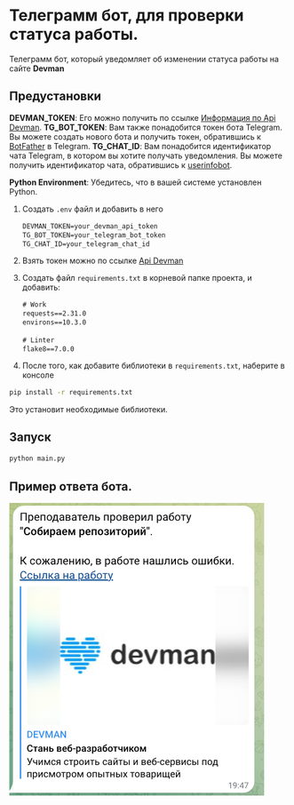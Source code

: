 # Телеграмм бот, для проверки статуса работы.

Телеграмм бот, который уведомляет об изменении статуса работы на сайте **Devman**

## Предустановки

**DEVMAN_TOKEN**: Его можно получить по ссылке [Информация по Api Devman](https://dvmn.org/api/docs/).
**TG_BOT_TOKEN**: Вам также понадобится токен бота Telegram. Вы можете создать нового бота и получить токен, обратившись к [BotFather](https://t.me/BotFather) в Telegram.
**TG_CHAT_ID**: Вам понадобится идентификатор чата Telegram, в котором вы хотите получать уведомления. Вы можете получить идентификатор чата, обратившись к [userinfobot](https://web.telegram.org/k/#@userinfobot).

**Python Environment**: Убедитесь, что в вашей системе установлен Python.

1. Создать `.env` файл и добавить в него
    ```text
   DEVMAN_TOKEN=your_devman_api_token
   TG_BOT_TOKEN=your_telegram_bot_token
   TG_CHAT_ID=your_telegram_chat_id
    ```
2. Взять токен можно по ссылке [Api Devman](https://dvmn.org/api/docs/)
3. Создать файл `requirements.txt` в корневой папке проекта, и добавить:
    ```text
    # Work
    requests==2.31.0
    environs==10.3.0
    
    # Linter
    flake8==7.0.0
    ```
   
4. После того, как добавите библиотеки в `requirements.txt`, наберите в консоле 
```bash
pip install -r requirements.txt
```
Это установит необходимые библиотеки.

## Запуск

```bash
python main.py
```

## Пример ответа бота.
![img.png](img.png)